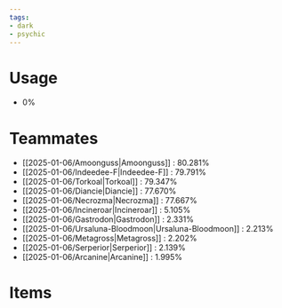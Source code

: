 ```yaml
---
tags:
- dark
- psychic
---
```

# Usage
- 0%
# Teammates
- [[2025-01-06/Amoonguss|Amoonguss]] : 80.281%
- [[2025-01-06/Indeedee-F|Indeedee-F]] : 79.791%
- [[2025-01-06/Torkoal|Torkoal]] : 79.347%
- [[2025-01-06/Diancie|Diancie]] : 77.670%
- [[2025-01-06/Necrozma|Necrozma]] : 77.667%
- [[2025-01-06/Incineroar|Incineroar]] : 5.105%
- [[2025-01-06/Gastrodon|Gastrodon]] : 2.331%
- [[2025-01-06/Ursaluna-Bloodmoon|Ursaluna-Bloodmoon]] : 2.213%
- [[2025-01-06/Metagross|Metagross]] : 2.202%
- [[2025-01-06/Serperior|Serperior]] : 2.139%
- [[2025-01-06/Arcanine|Arcanine]] : 1.995%
# Items